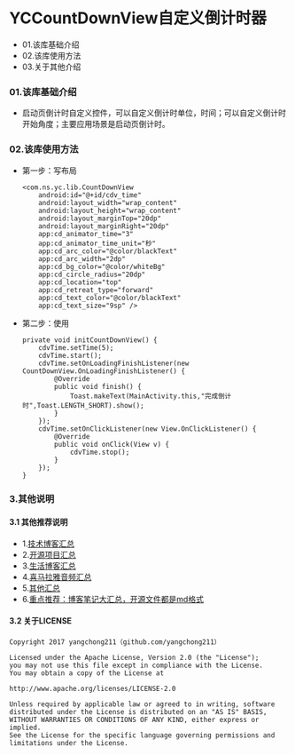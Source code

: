 # YCCountDownView自定义倒计时器
- 01.该库基础介绍
- 02.该库使用方法
- 03.关于其他介绍



### 01.该库基础介绍
- 启动页倒计时自定义控件，可以自定义倒计时单位，时间；可以自定义倒计时开始角度；主要应用场景是启动页倒计时。


### 02.该库使用方法
- 第一步：写布局
    ```
    <com.ns.yc.lib.CountDownView
        android:id="@+id/cdv_time"
        android:layout_width="wrap_content"
        android:layout_height="wrap_content"
        android:layout_marginTop="20dp"
        android:layout_marginRight="20dp"
        app:cd_animator_time="3"
        app:cd_animator_time_unit="秒"
        app:cd_arc_color="@color/blackText"
        app:cd_arc_width="2dp"
        app:cd_bg_color="@color/whiteBg"
        app:cd_circle_radius="20dp"
        app:cd_location="top"
        app:cd_retreat_type="forward"
        app:cd_text_color="@color/blackText"
        app:cd_text_size="9sp" />
    ```
- 第二步：使用
    ```
    private void initCountDownView() {
        cdvTime.setTime(5);
        cdvTime.start();
        cdvTime.setOnLoadingFinishListener(new CountDownView.OnLoadingFinishListener() {
            @Override
            public void finish() {
                Toast.makeText(MainActivity.this,"完成倒计时",Toast.LENGTH_SHORT).show();
            }
        });
        cdvTime.setOnClickListener(new View.OnClickListener() {
            @Override
            public void onClick(View v) {
                cdvTime.stop();
            }
        });
    }
    ```



### 3.其他说明
#### 3.1 其他推荐说明
- 1.[技术博客汇总](https://www.jianshu.com/p/614cb839182c)
- 2.[开源项目汇总](https://blog.csdn.net/m0_37700275/article/details/80863574)
- 3.[生活博客汇总](https://blog.csdn.net/m0_37700275/article/details/79832978)
- 4.[喜马拉雅音频汇总](https://www.jianshu.com/p/f665de16d1eb)
- 5.[其他汇总](https://www.jianshu.com/p/53017c3fc75d)
- 6.[重点推荐：博客笔记大汇总，开源文件都是md格式](https://github.com/yangchong211/YCBlogs)



#### 3.2 关于LICENSE
```
Copyright 2017 yangchong211（github.com/yangchong211）

Licensed under the Apache License, Version 2.0 (the "License");
you may not use this file except in compliance with the License.
You may obtain a copy of the License at

http://www.apache.org/licenses/LICENSE-2.0

Unless required by applicable law or agreed to in writing, software
distributed under the License is distributed on an "AS IS" BASIS,
WITHOUT WARRANTIES OR CONDITIONS OF ANY KIND, either express or implied.
See the License for the specific language governing permissions and
limitations under the License.
```

